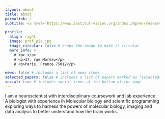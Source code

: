 ```yaml
---
layout: about
title: about
permalink: /
subtitle: <a href='https://www.institut-vision.org/index.php/en/research/development-and-function-vertebrate-visual-system#ancre-2'>PhD Student</a>. Institut de la Vision, Paris

profile:
  align: right
  image: prof_pic.jpg
  image_circular: false # crops the image to make it circular
  more_info: >
    # <p> </p>
    # <p>17, rue Moreau</p>
    # <p>Paris, France 75012</p>

news: false # includes a list of news items
selected_papers: false # includes a list of papers marked as "selected={true}"
social: true # includes social icons at the bottom of the page
---
```


I am a neuroscientist with interdisciplinary coursework and lab experience. A biologist with experience in Molecular biology and scientific programming exploring ways to harness the powers of molecular biology, imaging and data analysis to better understand how the brain works.